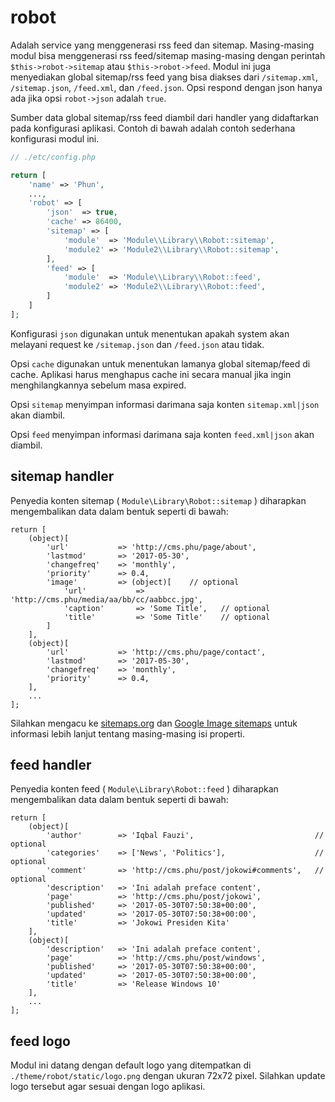 # robot

Adalah service yang menggenerasi rss feed dan sitemap. Masing-masing modul bisa 
menggenerasi rss feed/sitemap masing-masing dengan perintah `$this->robot->sitemap`
atau `$this->robot->feed`. Modul ini juga menyediakan global sitemap/rss feed yang
bisa diakses dari `/sitemap.xml`, `/sitemap.json`, `/feed.xml`, dan `/feed.json`.
Opsi respond dengan json hanya ada jika opsi `robot->json` adalah `true`.

Sumber data global sitemap/rss feed diambil dari handler yang didaftarkan pada
konfigurasi aplikasi. Contoh di bawah adalah contoh sederhana konfigurasi modul
ini.

```php
// ./etc/config.php

return [
    'name' => 'Phun',
    ...,
    'robot' => [
        'json'  => true,
        'cache' => 86400,
        'sitemap' => [
            'module'  => 'Module\\Library\\Robot::sitemap',
            'module2' => 'Module2\\Library\\Robot::sitemap',
        ],
        'feed' => [
            'module'  => 'Module\\Library\\Robot::feed',
            'module2' => 'Module2\\Library\\Robot::feed',
        ]
    ]
];
```

Konfigurasi `json` digunakan untuk menentukan apakah system akan melayani request
ke `/sitemap.json` dan `/feed.json` atau tidak.

Opsi `cache` digunakan untuk menentukan lamanya global sitemap/feed di cache. Aplikasi
harus menghapus cache ini secara manual jika ingin menghilangkannya sebelum masa
expired.

Opsi `sitemap` menyimpan informasi darimana saja konten `sitemap.xml|json` akan diambil.

Opsi `feed` menyimpan informasi darimana saja konten `feed.xml|json` akan diambil.

## sitemap handler

Penyedia konten sitemap ( `Module\Library\Robot::sitemap` ) diharapkan mengembalikan
data dalam bentuk seperti di bawah:

```
return [
    (object)[
        'url'           => 'http://cms.phu/page/about',
        'lastmod'       => '2017-05-30',
        'changefreq'    => 'monthly',
        'priority'      => 0.4,
        'image'         => (object)[    // optional
            'url'           => 'http://cms.phu/media/aa/bb/cc/aabbcc.jpg',
            'caption'       => 'Some Title',   // optional
            'title'         => 'Some Title'    // optional
        ]
    ],
    (object)[
        'url'           => 'http://cms.phu/page/contact',
        'lastmod'       => '2017-05-30',
        'changefreq'    => 'monthly',
        'priority'      => 0.4,
    ],
    ...
];
```

Silahkan mengacu ke [sitemaps.org](https://www.sitemaps.org/protocol.html) dan
[Google Image sitemaps](https://support.google.com/webmasters/answer/178636?hl=en)
untuk informasi lebih lanjut tentang masing-masing isi properti.

## feed handler

Penyedia konten feed ( `Module\Library\Robot::feed` ) diharapkan mengembalikan
data dalam bentuk seperti di bawah:

```
return [
    (object)[
        'author'        => 'Iqbal Fauzi',                           // optional
        'categories'    => ['News', 'Politics'],                    // optional
        'comment'       => 'http://cms.phu/post/jokowi#comments',   // optional
        'description'   => 'Ini adalah preface content',
        'page'          => 'http://cms.phu/post/jokowi',
        'published'     => '2017-05-30T07:50:38+00:00',
        'updated'       => '2017-05-30T07:50:38+00:00',
        'title'         => 'Jokowi Presiden Kita'
    ],
    (object)[
        'description'   => 'Ini adalah preface content',
        'page'          => 'http://cms.phu/post/windows',
        'published'     => '2017-05-30T07:50:38+00:00',
        'updated'       => '2017-05-30T07:50:38+00:00',
        'title'         => 'Release Windows 10'
    ],
    ...
];
```

## feed logo

Modul ini datang dengan default logo yang ditempatkan di `./theme/robot/static/logo.png`
dengan ukuran 72x72 pixel. Silahkan update logo tersebut agar sesuai dengan logo
aplikasi.
